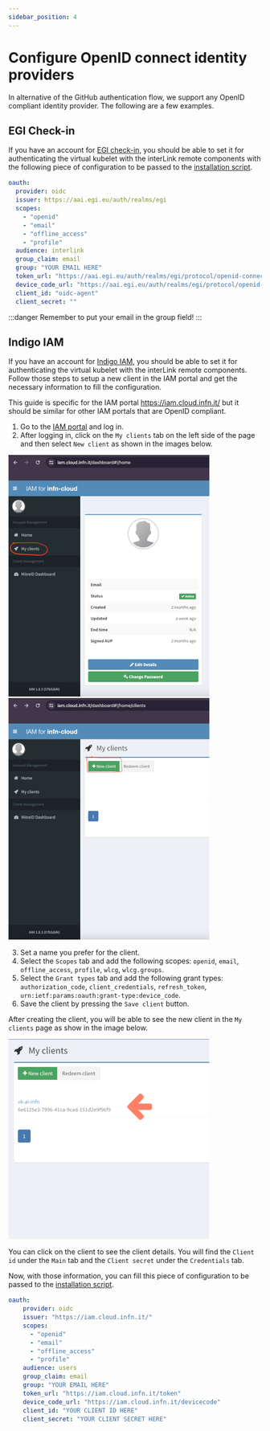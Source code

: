 ```yaml
---
sidebar_position: 4 
---
```


# Configure OpenID connect identity providers

In alternative of the GitHub authentication flow, we support any OpenID compliant identity provider. 
The following are a few examples.

## EGI Check-in

If you have an account for [EGI check-in](https://aai.egi.eu), you should be able to set it 
for authenticating the virtual kubelet with the interLink remote components with the following 
piece of configuration to be passed to the [installation script](./01-deploy-interlink.mdx).

```yaml
oauth:
  provider: oidc
  issuer: https://aai.egi.eu/auth/realms/egi
  scopes:
    - "openid"
    - "email"
    - "offline_access"
    - "profile"
  audience: interlink
  group_claim: email
  group: "YOUR EMAIL HERE"
  token_url: "https://aai.egi.eu/auth/realms/egi/protocol/openid-connect/token"
  device_code_url: "https://aai.egi.eu/auth/realms/egi/protocol/openid-connect/auth/device"
  client_id: "oidc-agent"
  client_secret: ""
```

:::danger
Remember to put your email in the group field!
:::

## Indigo IAM

If you have an account for [Indigo IAM](<https://iam.cloud.infn.it/>), you should be able to set it 
for authenticating the virtual kubelet with the interLink remote components.
Follow those steps to setup a new client in the IAM portal and get the necessary information to fill the configuration.

This guide is specific for the IAM portal <https://iam.cloud.infn.it/> but it should be similar for other IAM portals that are OpenID compliant.

1. Go to the [IAM portal](<https://iam.cloud.infn.it/>) and log in.
2. After logging in, click on the `My clients` tab on the left side of the page and then select `New client` as shown in the images below.

  ![Go to my clients](./img/iam-client0.png)
  ![Create a new client](./img/iam-client1.png)

3. Set a name you prefer for the client.
4. Select the `Scopes` tab and add the following scopes: `openid`, `email`, `offline_access`, `profile`, `wlcg`, `wlcg.groups`.
5. Select the `Grant types` tab and add the following grant types: `authorization_code`, `client_credentials`, `refresh_token`, `urn:ietf:params:oauth:grant-type:device_code`.
6. Save the client by pressing the `Save client` button.

After creating the client, you will be able to see the new client in the `My clients` page as show in the image below. 

![Check the created client](./img/iam-client2.png)

You can click on the client to see the client details. 
You will find the `Client id` under the `Main` tab and the `Client secret` under the `Credentials` tab.

Now, with those information, you can fill this piece of configuration to be passed to the [installation script](./01-deploy-interlink.mdx).

```yaml
oauth:
    provider: oidc
    issuer: "https://iam.cloud.infn.it/"
    scopes:
      - "openid"
      - "email"
      - "offline_access"
      - "profile"
    audience: users
    group_claim: email
    group: "YOUR EMAIL HERE"
    token_url: "https://iam.cloud.infn.it/token"
    device_code_url: "https://iam.cloud.infn.it/devicecode"
    client_id: "YOUR CLIENT ID HERE"
    client_secret: "YOUR CLIENT SECRET HERE"
```

